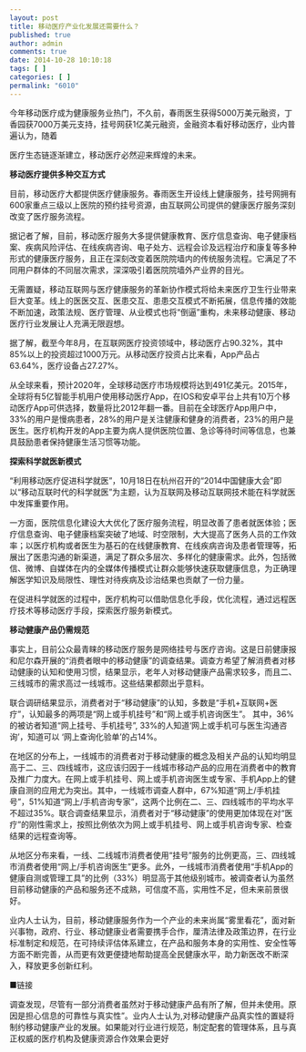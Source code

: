 ```yaml
---
layout: post
title: 移动医疗产业化发展还需要什么？
published: true
author: admin
comments: true
date: 2014-10-28 10:10:18
tags: [ ]
categories: [ ]
permalink: "6010"
---
```

今年移动医疗成为健康服务业热门，不久前，春雨医生获得5000万美元融资，丁香园获7000万美元支持，挂号网获1亿美元融资，金融资本看好移动医疗，业内普遍认为，随着

医疗生态链逐渐建立，移动医疗必然迎来辉煌的未来。

**移动医疗提供多种交互方式**

目前，移动医疗大都提供医疗健康服务。春雨医生开设线上健康服务，挂号网拥有600家重点三级以上医院的预约挂号资源，由互联网公司提供的健康医疗服务深刻改变了医疗服务流程。

据记者了解，目前，移动医疗服务大多提供健康教育、医疗信息查询、电子健康档案、疾病风险评估、在线疾病咨询、电子处方、远程会诊及远程治疗和康复等多种形式的健康医疗服务，且正在深刻改变着医院院墙内的传统服务流程。它满足了不同用户群体的不同层次需求，深深吸引着医院院墙外产业界的目光。

无需置疑，移动互联网与医疗健康服务的革新协作模式将给未来医疗卫生行业带来巨大变革。线上的医医交互、医患交互、患患交互模式不断拓展，信息传播的效能不断加速，政策法规、医疗管理、从业模式也将“倒逼”重构，未来移动健康、移动医疗行业发展让人充满无限遐想。

据了解，截至今年8月，在互联网医疗投资领域中，移动医疗占90.32%，其中85%以上的投资超过1000万元。从移动医疗投资占比来看，App产品占63.64%，医疗设备占27.27%。

从全球来看，预计2020年，全球移动医疗市场规模将达到491亿美元。2015年，全球将有5亿智能手机用户使用移动医疗App，在IOS和安卓平台上共有10万个移动医疗App可供选择，数量将比2012年翻一番。目前在全球医疗App用户中，33%的用户是慢病患者，28%的用户是关注健康和健身的消费者，23%的用户是医生。医疗机构开发的App主要为病人提供医院位置、急诊等待时间等信息，也兼具鼓励患者保持健康生活习惯等功能。

**探索科学就医新模式**

“利用移动医疗促进科学就医”，10月18日在杭州召开的“2014中国健康大会”即以“移动互联时代的科学就医”为主题，认为互联网及移动互联网技术能在科学就医中发挥重要作用。

一方面，医院信息化建设大大优化了医疗服务流程，明显改善了患者就医体验；医疗信息查询、电子健康档案突破了地域、时空限制，大大提高了医务人员的工作效率；以医疗机构或者医生为基石的在线健康教育、在线疾病咨询及患者管理等，拓展出了医患沟通的新渠道，满足了群众多层次、多样化的健康需求。此外，包括微信、微博、自媒体在内的全媒体传播模式让群众能够快速获取健康信息，为正确理解医学知识及局限性、理性对待疾病及诊治结果也贡献了一份力量。

在促进科学就医的过程中，医疗机构可以借助信息化手段，优化流程，通过远程医疗技术等移动医疗手段，探索医疗服务新模式。

**移动健康产品仍需规范**

事实上，目前公众最青睐的移动医疗服务是网络挂号与医疗咨询。这是日前健康报和尼尔森开展的“消费者眼中的移动健康”的调查结果。调查方希望了解消费者对移动健康的认知和使用习惯，结果显示，老年人对移动健康产品需求较多，而且二、三线城市的需求高过一线城市。这些结果都颇出乎意料。

联合调研结果显示，消费者对于“移动健康”的认知，多数是“手机+互联网+医疗”，认知最多的两项是“网上或手机挂号”和“网上或手机咨询医生”。 其中，36%的被访者知道“网上挂号、手机挂号”, 33%的人知道‘网上或手机可与医生沟通咨询’，知道可以 ‘网上查询化验单’的占14%。

在地区的分布上，一线城市的消费者对于移动健康的概念及相关产品的认知均明显高于二、三、四线城市，这应该归因于一线城市移动产品的应用在消费者中的教育及推广力度大。在网上或手机挂号、网上或手机咨询医生或专家、手机App上的健康自测的应用尤为突出。其中，一线城市调查人群中，67%知道“网上/手机挂号”，51%知道“网上/手机咨询专家”，这两个比例在二、三、四线城市的平均水平不超过35%。联合调查结果显示，消费者对于“移动健康”的使用更加体现在对“医疗”的刚性需求上，按照比例依次为网上或手机挂号、网上或手机咨询专家、检查结果的远程查询等。

从地区分布来看，一线、二线城市消费者使用“挂号”服务的比例更高，三、四线城市消费者使用“网上/手机咨询医生”更多。此外，一线城市消费者使用“手机App的健康自测或管理工具”的比例（33%）明显高于其他级别城市。被调查者认为虽然目前移动健康的产品和服务还不成熟，可信度不高，实用性不足，但未来前景很好。

业内人士认为，目前，移动健康服务作为一个产业的未来尚属“雾里看花”，面对新兴事物，政府、行业、移动健康业者需要携手合作，厘清法律及政策边界，在行业标准制定和规范，在可持续评估体系建立，在产品和服务本身的实用性、安全性等方面不断完善，从而更有效更便捷地帮助提高全民健康水平，助力新医改不断深入，释放更多创新红利。

■链接

调查发现，尽管有一部分消费者虽然对于移动健康产品有所了解，但并未使用。原因是担心信息的可靠性与真实性”。业内人士认为,对移动健康产品真实性的置疑将制约移动健康产业的发展。如果能对行业进行规范，制定配套的管理体系，且与真正权威的医疗机构及健康资源合作效果会更好